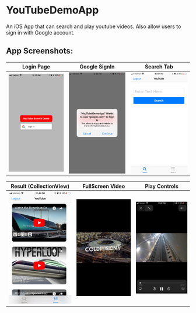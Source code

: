 # YouTubeDemoApp
An iOS App that can search and play youtube videos. Also allow users to sign in with Google account.

## App Screenshots:

| Login Page  | Google SignIn | Search Tab  |
| :---------: |:-------------:|:-----------:| 
| <img src="ProductScreenshots/01LoginPage.PNG" width=250> | <img src="ProductScreenshots/02GoogleSignInAuthentication.PNG" width=250> | <img src="ProductScreenshots/03SearchTab.PNG" width=250> | 

| Result (CollectionView) | FullScreen Video | Play Controls |
| :---------: |:-------------:|:-----------:| 
| <img src="ProductScreenshots/04ResultsInCollectionView.PNG" width=250> | <img src="ProductScreenshots/05PlayVideosInFullScreen.PNG" width=250> | <img src="ProductScreenshots/06PlayControlsWhilePlaying.PNG" width=250> |

